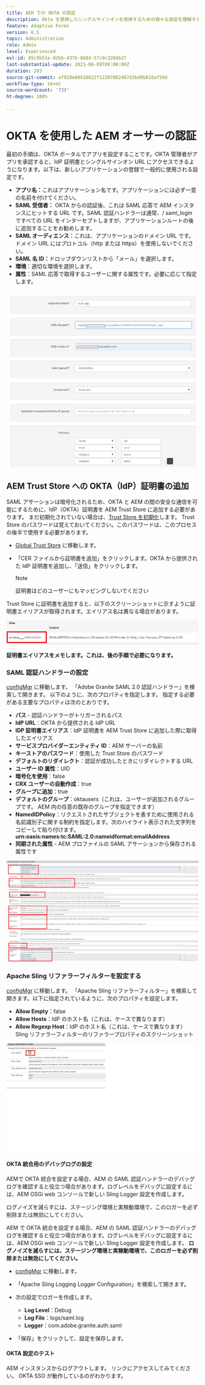 ```yaml
---
title: AEM での OKTA の設定
description: Okta を使用したシングルサインオンを使用するための様々な設定を理解する
feature: Adaptive Forms
version: 6.5
topic: Administration
role: Admin
level: Experienced
exl-id: 85c9b51e-92bb-4376-8684-57c9c3204b2f
last-substantial-update: 2021-06-09T00:00:00Z
duration: 203
source-git-commit: af928e60410022f12207082467d3bd9b818af59d
workflow-type: tm+mt
source-wordcount: '733'
ht-degree: 100%

---
```


# OKTA を使用した AEM オーサーの認証

最初の手順は、OKTA ポータルでアプリを設定することです。OKTA 管理者がアプリを承認すると、IdP 証明書とシングルサインオン URL にアクセスできるようになります。以下は、新しいアプリケーションの登録で一般的に使用される設定です。

* **アプリ名：**&#x200B;これはアプリケーション名です。アプリケーションには必ず一意の名前を付けてください。
* **SAML 受信者：** OKTA からの認証後、これは SAML 応答で AEM インスタンスにヒットする URL です。SAML 認証ハンドラーは通常、/ saml_login ですべての URL をインターセプトしますが、アプリケーションルートの後に追加することをお勧めします。
* **SAML オーディエンス**：これは、アプリケーションのドメイン URL です。ドメイン URL にはプロトコル（http または https）を使用しないでください。
* **SAML 名 ID：**&#x200B;ドロップダウンリストから「メール」を選択します。
* **環境**：適切な環境を選択します。
* **属性**：SAML 応答で取得するユーザーに関する属性です。必要に応じて指定します。


![okta-application](assets/okta-app-settings-blurred.PNG)


## AEM Trust Store への OKTA（IdP）証明書の追加

SAML アサーションは暗号化されるため、OKTA と AEM の間の安全な通信を可能にするために、IdP（OKTA）証明書を AEM Trust Store に追加する必要があります。
まだ初期化されていない場合は、[Trust Store を初期化](http://localhost:4502/libs/granite/security/content/truststore.html)します。
Trust Store のパスワードは覚えておいてください。このパスワードは、このプロセスの後半で使用する必要があります。

* [Global Trust Store](http://localhost:4502/libs/granite/security/content/truststore.html) に移動します。
* 「CER ファイルから証明書を追加」をクリックします。OKTA から提供された IdP 証明書を追加し、「送信」をクリックします。

  >[!NOTE]
  >
  >証明書はどのユーザーにもマッピングしないでください

Trust Store に証明書を追加すると、以下のスクリーンショットに示すように証明書エイリアスが取得されます。エイリアス名は異なる場合があります。

![証明書エイリアス](assets/cert-alias.PNG)

**証明書エイリアスをメモします。これは、後の手順で必要になります。**

### SAML 認証ハンドラーの設定

[configMgr](http://localhost:4502/system/console/configMgr) に移動します。 
「Adobe Granite SAML 2.0 認証ハンドラー」を検索して開きます。
以下のように、次のプロパティを指定します。
指定する必要がある主要なプロパティは次のとおりです。

* **パス** - 認証ハンドラーがトリガーされるパス
* **IdP URL**：OKTA から提供される IdP URL
* **IDP 証明書エイリアス**：IdP 証明書を AEM Trust Store に追加した際に取得したエイリアス
* **サービスプロバイダーエンティティ ID**：AEM サーバーの名前
* **キーストアのパスワード**：使用した Trust Store のパスワード
* **デフォルトのリダイレクト**：認証が成功したときにリダイレクトする URL
* **ユーザー ID 属性**：UID
* **暗号化を使用**：false
* **CRX ユーザーの自動作成**：true
* **グループに追加**：true
* **デフォルトのグループ**：oktausers（これは、ユーザーが追加されるグループです。 AEM 内の任意の既存のグループを指定できます）
* **NamedIDPolicy**：リクエストされたサブジェクトを表すために使用される名前識別子に関する制約を指定します。次のハイライト表示された文字列をコピーして貼り付けます。**urn:oasis:names:tc:SAML:2.0:nameidformat:emailAddress**
* **同期された属性** - AEM プロファイルの SAML アサーションから保存される属性です

![saml-authentication-handler](assets/saml-authentication-settings-blurred.PNG)

### Apache Sling リファラーフィルターを設定する

[configMgr](http://localhost:4502/system/console/configMgr) に移動します。
「Apache Sling リファラーフィルター」を検索して開きます。以下に指定されているように、次のプロパティを設定します。

* **Allow Empty**：false
* **Allow Hosts**：IdP のホスト名（これは、ケースで異なります）
* **Allow Regexp Host**：IdP のホスト名（これは、ケースで異なります）
Sling リファラーフィルターのリファラープロパティのスクリーンショット

![referrer-filter](assets/okta-referrer.png)

#### OKTA 統合用のデバッグログの設定

AEMで OKTA 統合を設定する場合、AEM の SAML 認証ハンドラーのデバッグログを確認すると役立つ場合があります。ログレベルをデバッグに設定するには、AEM OSGi web コンソールで新しい Sling Logger 設定を作成します。

ログノイズを減らすには、ステージング環境と実稼動環境で、このロガーを必ず削除または無効にしてください。

AEM で OKTA 統合を設定する場合、AEM の SAML 認証ハンドラーのデバッグログを確認すると役立つ場合があります。ログレベルをデバッグに設定するには、AEM OSGi web コンソールで新しい Sling Logger 設定を作成します。
**ログノイズを減らすには、ステージング環境と実稼動環境で、このロガーを必ず削除または無効にしてください。**
* [configMgr](http://localhost:4502/system/console/configMgr) に移動します。

* 「Apache Sling Logging Logger Configuration」を検索して開きます。
* 次の設定でロガーを作成します。
   * **Log Level**：Debug
   * **Log File**：logs/saml.log
   * **Logger**：com.adobe.granite.auth.saml
* 「保存」をクリックして、設定を保存します。

#### OKTA 設定のテスト

AEM インスタンスからログアウトします。 リンクにアクセスしてみてください。 OKTA SSO が動作しているのがわかります。
